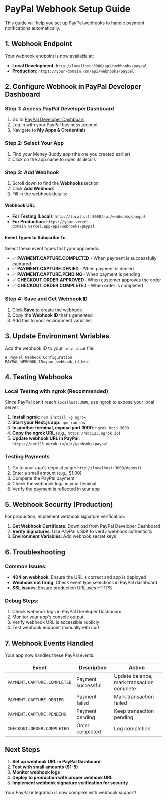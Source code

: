 # PayPal Webhook Setup Guide

This guide will help you set up PayPal webhooks to handle payment notifications automatically.

## 1. Webhook Endpoint

Your webhook endpoint is now available at:
- **Local Development**: `http://localhost:3000/api/webhooks/paypal`
- **Production**: `https://your-domain.com/api/webhooks/paypal`

## 2. Configure Webhook in PayPal Developer Dashboard

### Step 1: Access PayPal Developer Dashboard
1. Go to [PayPal Developer Dashboard](https://developer.paypal.com/)
2. Log in with your PayPal business account
3. Navigate to **My Apps & Credentials**

### Step 2: Select Your App
1. Find your Money Buddy app (the one you created earlier)
2. Click on the app name to open its details

### Step 3: Add Webhook
1. Scroll down to find the **Webhooks** section
2. Click **Add Webhook**
3. Fill in the webhook details:

#### Webhook URL
- **For Testing (Local)**: `http://localhost:3000/api/webhooks/paypal`
- **For Production**: `https://your-vercel-domain.vercel.app/api/webhooks/paypal`

#### Event Types to Subscribe To
Select these event types that your app needs:
- ✅ **PAYMENT.CAPTURE.COMPLETED** - When payment is successfully captured
- ✅ **PAYMENT.CAPTURE.DENIED** - When payment is denied
- ✅ **PAYMENT.CAPTURE.PENDING** - When payment is pending
- ✅ **CHECKOUT.ORDER.APPROVED** - When customer approves the order
- ✅ **CHECKOUT.ORDER.COMPLETED** - When order is completed

### Step 4: Save and Get Webhook ID
1. Click **Save** to create the webhook
2. Copy the **Webhook ID** that's generated
3. Add this to your environment variables

## 3. Update Environment Variables

Add the webhook ID to your `.env.local` file:

```env
# PayPal Webhook Configuration
PAYPAL_WEBHOOK_ID=your_webhook_id_here
```

## 4. Testing Webhooks

### Local Testing with ngrok (Recommended)
Since PayPal can't reach `localhost:3000`, use ngrok to expose your local server:

1. **Install ngrok**: `npm install -g ngrok`
2. **Start your Next.js app**: `npm run dev`
3. **In another terminal, expose port 3000**: `ngrok http 3000`
4. **Copy the ngrok URL** (e.g., `https://abc123.ngrok.io`)
5. **Update webhook URL in PayPal**: `https://abc123.ngrok.io/api/webhooks/paypal`

### Testing Payments
1. Go to your app's deposit page: `http://localhost:3000/deposit`
2. Enter a small amount (e.g., $1.00)
3. Complete the PayPal payment
4. Check the webhook logs in your terminal
5. Verify the payment is reflected in your app

## 5. Webhook Security (Production)

For production, implement webhook signature verification:

1. **Get Webhook Certificate**: Download from PayPal Developer Dashboard
2. **Verify Signatures**: Use PayPal's SDK to verify webhook authenticity
3. **Environment Variables**: Add webhook secret keys

## 6. Troubleshooting

### Common Issues:
- **404 on webhook**: Ensure the URL is correct and app is deployed
- **Webhook not firing**: Check event type selections in PayPal dashboard
- **SSL issues**: Ensure production URL uses HTTPS

### Debug Steps:
1. Check webhook logs in PayPal Developer Dashboard
2. Monitor your app's console output
3. Verify webhook URL is accessible publicly
4. Test webhook endpoint manually with curl

## 7. Webhook Events Handled

Your app now handles these PayPal events:

| Event | Description | Action |
|-------|-------------|--------|
| `PAYMENT.CAPTURE.COMPLETED` | Payment successful | Update balance, mark transaction complete |
| `PAYMENT.CAPTURE.DENIED` | Payment failed | Mark transaction failed |
| `PAYMENT.CAPTURE.PENDING` | Payment pending | Keep transaction pending |
| `CHECKOUT.ORDER.COMPLETED` | Order completed | Log completion |

## Next Steps

1. **Set up webhook URL in PayPal Dashboard**
2. **Test with small amounts ($1-5)**
3. **Monitor webhook logs**
4. **Deploy to production with proper webhook URL**
5. **Implement webhook signature verification for security**

Your PayPal integration is now complete with webhook support!

